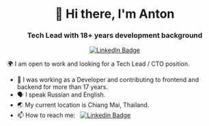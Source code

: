 <div id="header" align="center">
  <h1>👋 Hi there, I'm Anton</h1>
  <h3>Tech Lead with 18+ years development background</h3>
  <p align="center">
  <a href="https://www.linkedin.com/in/anton-dodonov"><img src="https://img.shields.io/badge/LinkedIn-blue?style=for-the-badge&logo=linkedin&logoColor=white" alt="LinkedIn Badge"></a>
  </p>
</div>

🌍 I am open to work and looking for a Tech Lead / CTO position.

- 🔭 I was working as a Developer and contributing to frontend and backend for more than 17 years.
- 🗣️ I speak Russian and English.
- 🌏 My current location is Chiang Mai, Thailand.
- 📫 How to reach me: &nbsp; [![Linkedin Badge](https://img.shields.io/badge/-anton--dodonov-blue?style=flat&logo=Linkedin&logoColor=white)](https://www.linkedin.com/in/anton-dodonov)



